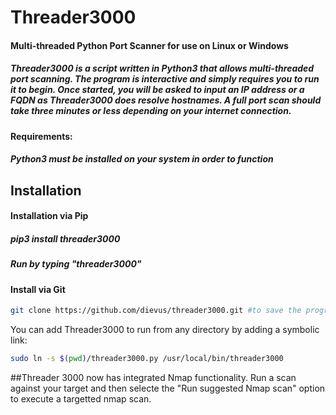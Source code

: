 # Threader3000
<h4>Multi-threaded Python Port Scanner for use on Linux or Windows

<h5>Threader3000 is a script written in Python3 that allows multi-threaded port scanning.  The program is interactive and simply requires you to run it to begin.  Once started, you will be asked to input an IP address or a FQDN as Threader3000 does resolve hostnames.  A full port scan should take three minutes or less depending on your internet connection.</h5>

<h4>Requirements:</h4>
<h5>Python3 must be installed on your system in order to function</h5>

<h2>Installation</h2>
<h4>Installation via Pip</h4>
<h5>pip3 install threader3000</h5>
<h5>Run by typing "threader3000"</h5>
<h4>Install via Git</h4>

```bash
git clone https://github.com/dievus/threader3000.git #to save the program to your machine, or utilize the download option
```
You can add Threader3000 to run from any directory by adding a symbolic link:

```bash
sudo ln -s $(pwd)/threader3000.py /usr/local/bin/threader3000
```
##Threader 3000 now has integrated Nmap functionality.  Run a scan against your target and then selecte the "Run suggested Nmap scan" option to execute a targetted nmap scan.
